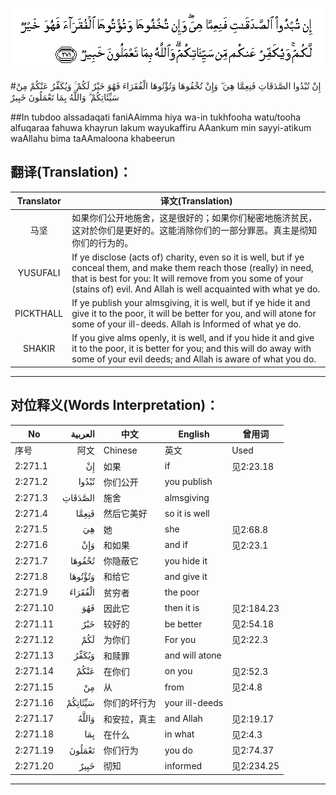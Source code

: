 ![002:271](images/002_271.gif)

#إِنْ تُبْدُوا الصَّدَقَاتِ فَنِعِمَّا هِيَ ۖ وَإِنْ تُخْفُوهَا وَتُؤْتُوهَا الْفُقَرَاءَ فَهُوَ خَيْرٌ لَكُمْ ۚ وَيُكَفِّرُ عَنْكُمْ مِنْ سَيِّئَاتِكُمْ ۗ وَاللَّهُ بِمَا تَعْمَلُونَ خَبِيرٌ 

##In tubdoo alssadaqati faniAAimma hiya wa-in tukhfooha watu/tooha alfuqaraa fahuwa khayrun lakum wayukaffiru AAankum min sayyi-atikum waAllahu bima taAAmaloona khabeerun 

## 翻译(Translation)：

| Translator | 译文(Translation)                                            |
| :--------: | ------------------------------------------------------------ |
|    马坚    | 如果你们公开地施舍，这是很好的；如果你们秘密地施济贫民，这对於你们是更好的。这能消除你们的一部分罪恶。真主是彻知你们的行为的。 |
|  YUSUFALI  | If ye disclose (acts of) charity, even so it is well, but if ye conceal them, and make them reach those (really) in need, that is best for you: It will remove from you some of your (stains of) evil. And Allah is well acquainted with what ye do. |
| PICKTHALL  | If ye publish your almsgiving, it is well, but if ye hide it and give it to the poor, it will be better for you, and will atone for some of your ill-deeds. Allah is Informed of what ye do. |
|   SHAKIR   | If you give alms openly, it is well, and if you hide it and give it to the poor, it is better for you; and this will do away with some of your evil deeds; and Allah is aware of what you do. |

---

## 对位释义(Words Interpretation)：

| No   | العربية | 中文    | English | 曾用词 |
| ---- | ------: | ------- | ------- | ------ |
| 序号 |    阿文 | Chinese | 英文    | Used   |
| 2:271.1  | إِنْ      | 如果         | if             | 见2:23.18  |
| 2:271.2  | تُبْدُوا   | 你们公开     | you publish    |            |
| 2:271.3  | الصَّدَقَاتِ | 施舍         | almsgiving     |            |
| 2:271.4  | فَنِعِمَّا   | 然后它美好   | so it is well  |            |
| 2:271.5  | هِيَ      | 她           | she            | 见2:68.8   |
| 2:271.6  | وَإِنْ     | 和如果       | and if         | 见2:23.1 |
| 2:271.7  | تُخْفُوهَا  | 你隐蔽它     | you hide it    |            |
| 2:271.8  | وَتُؤْتُوهَا | 和给它       | and give it    |            |
| 2:271.9  | الْفُقَرَاءَ | 贫穷者       | the poor       |            |
| 2:271.10 | فَهُوَ     | 因此它       | then it is     | 见2:184.23 |
| 2:271.11 | خَيْرٌ     | 较好的       | be better      | 见2:54.18  |
| 2:271.12 | لَكُمْ     | 为你们       | For you        | 见2:22.3   |
| 2:271.13 | وَيُكَفِّرُ   | 和赎罪       | and will atone |            |
| 2:271.14 | عَنْكُمْ    | 在你们       | on you         | 见2:52.3   |
| 2:271.15 | مِنْ      | 从           | from           | 见2:4.8    |
| 2:271.16 | سَيِّئَاتِكُمْ | 你们的坏行为 | your ill-deeds |            |
| 2:271.17 | وَاللَّهُ   | 和安拉，真主 | and Allah      | 见2:19.17  |
| 2:271.18 | بِمَا     | 在什么       | in what        | 见2:4.3    |
| 2:271.19 | تَعْمَلُونَ  | 你们行为     | you do         | 见2:74.37  |
| 2:271.20 | خَبِيرٌ    | 彻知         | informed       | 见2:234.25 |

---

